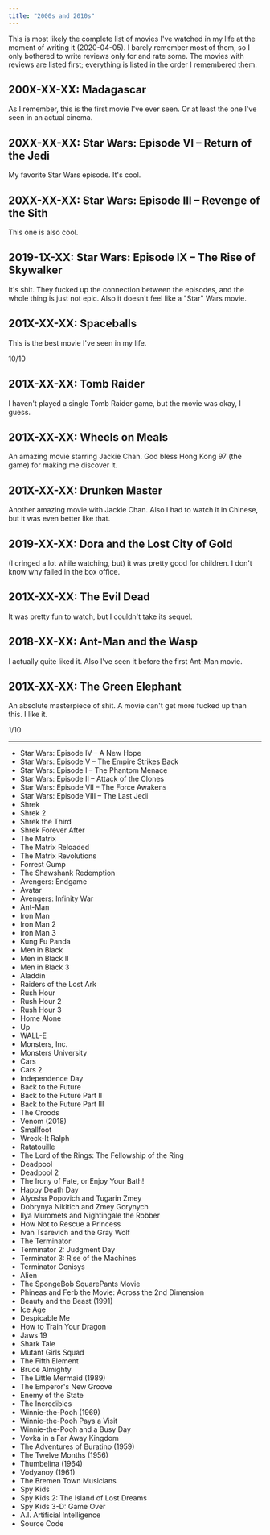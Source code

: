 ```yaml
---
title: "2000s and 2010s"
---
```


This is most likely the complete list of movies I've watched in my
life at the moment of writing it (2020-04-05). I barely remember most
of them, so I only bothered to write reviews only for and rate some.
The movies with reviews are listed first; everything is listed in the
order I remembered them.

## 200X-XX-XX: Madagascar

As I remember, this is the first movie I've ever seen. Or at least the
one I've seen in an actual cinema.

## 20XX-XX-XX: Star Wars: Episode VI – Return of the Jedi

My favorite Star Wars episode. It's cool.

## 20XX-XX-XX: Star Wars: Episode III – Revenge of the Sith

This one is also cool.

## 2019-1X-XX: Star Wars: Episode IX – The Rise of Skywalker

It's shit. They fucked up the connection between the episodes, and the
whole thing is just not epic. Also it doesn't feel like a "Star" Wars
movie.

## 201X-XX-XX: Spaceballs

This is the best movie I've seen in my life.

10/10

## 201X-XX-XX: Tomb Raider

I haven't played a single Tomb Raider game, but the movie was okay, I
guess.

## 201X-XX-XX: Wheels on Meals

An amazing movie starring Jackie Chan. God bless Hong Kong 97 (the
game) for making me discover it.

## 201X-XX-XX: Drunken Master

Another amazing movie with Jackie Chan. Also I had to watch it in
Chinese, but it was even better like that.

## 2019-XX-XX: Dora and the Lost City of Gold

(I cringed a lot while watching, but) it was pretty good for children.
I don't know why failed in the box office.

## 201X-XX-XX: The Evil Dead

It was pretty fun to watch, but I couldn't take its sequel.

## 2018-XX-XX: Ant-Man and the Wasp

I actually quite liked it. Also I've seen it before the first Ant-Man
movie.

## 201X-XX-XX: The Green Elephant

An absolute masterpiece of shit. A movie can't get more fucked up than
this. I like it.

1/10

---

* Star Wars: Episode IV – A New Hope
* Star Wars: Episode V – The Empire Strikes Back
* Star Wars: Episode I – The Phantom Menace
* Star Wars: Episode II – Attack of the Clones
* Star Wars: Episode VII – The Force Awakens
* Star Wars: Episode VIII – The Last Jedi
* Shrek
* Shrek 2
* Shrek the Third
* Shrek Forever After
* The Matrix
* The Matrix Reloaded
* The Matrix Revolutions
* Forrest Gump
* The Shawshank Redemption
* Avengers: Endgame
* Avatar
* Avengers: Infinity War
* Ant-Man
* Iron Man
* Iron Man 2
* Iron Man 3
* Kung Fu Panda
* Men in Black
* Men in Black II
* Men in Black 3
* Aladdin
* Raiders of the Lost Ark
* Rush Hour
* Rush Hour 2
* Rush Hour 3
* Home Alone
* Up
* WALL-E
* Monsters, Inc.
* Monsters University
* Cars
* Cars 2
* Independence Day
* Back to the Future
* Back to the Future Part II
* Back to the Future Part III
* The Croods
* Venom (2018)
* Smallfoot
* Wreck-It Ralph
* Ratatouille
* The Lord of the Rings: The Fellowship of the Ring
* Deadpool
* Deadpool 2
* The Irony of Fate, or Enjoy Your Bath!
* Happy Death Day
* Alyosha Popovich and Tugarin Zmey
* Dobrynya Nikitich and Zmey Gorynych
* Ilya Muromets and Nightingale the Robber
* How Not to Rescue a Princess
* Ivan Tsarevich and the Gray Wolf
* The Terminator
* Terminator 2: Judgment Day
* Terminator 3: Rise of the Machines
* Terminator Genisys
* Alien
* The SpongeBob SquarePants Movie
* Phineas and Ferb the Movie: Across the 2nd Dimension
* Beauty and the Beast (1991)
* Ice Age
* Despicable Me
* How to Train Your Dragon
* Jaws 19
* Shark Tale
* Mutant Girls Squad
* The Fifth Element
* Bruce Almighty
* The Little Mermaid (1989)
* The Emperor's New Groove
* Enemy of the State
* The Incredibles
* Winnie-the-Pooh (1969)
* Winnie-the-Pooh Pays a Visit
* Winnie-the-Pooh and a Busy Day
* Vovka in a Far Away Kingdom
* The Adventures of Buratino (1959)
* The Twelve Months (1956)
* Thumbelina (1964)
* Vodyanoy (1961)
* The Bremen Town Musicians
* Spy Kids
* Spy Kids 2: The Island of Lost Dreams
* Spy Kids 3-D: Game Over
* A.I. Artificial Intelligence
* Source Code
